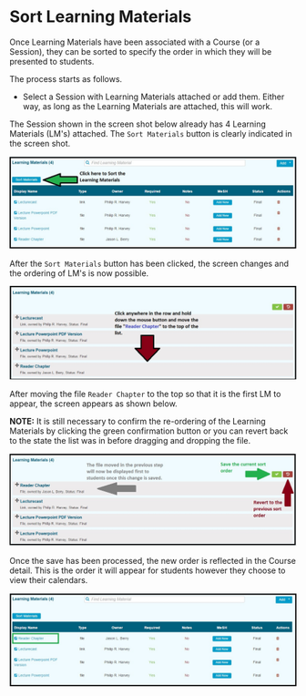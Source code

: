 # Sort Learning Materials

Once Learning Materials have been associated with a Course (or a Session), they can be sorted to specify the order in which they will be presented to students.

The process starts as follows.

* Select a Session with Learning Materials attached or add them.  Either way, as long as the Learning Materials are attached, this will work.

The Session shown in the screen shot below already has 4 Learning Materials (LM's) attached. The `Sort Materials` button is clearly indicated in the screen shot.

![](../../images/course_learning_materials/lm_session_sort_1.jpg)

After the `Sort Materials` button has been clicked, the screen changes and the ordering of LM's is now possible.

![Update the sort order](../../images/course_learning_materials/lm_session_sort_2.jpg)

After moving the file `Reader Chapter` to the top so that it is the first LM to appear, the screen appears as shown below.

**NOTE:** It is still necessary to confirm the re-ordering of the Learning Materials by clicking the green confirmation button or you can revert back to the state the list was in before dragging and dropping the file.

![Confirm the change](../../images/course_learning_materials/lm_session_sort_3.jpg)

Once the save has been processed, the new order is reflected in the Course detail. This is the order it will appear for students however they choose to view their calendars.

![New sort order](../../images/course_learning_materials/lm_session_sort_4.jpg)
